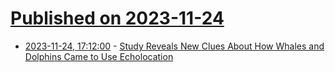 # [Published on 2023-11-24](index.md)

* [2023-11-24, 17:12:00](https://soylentnews.org/article.pl?sid=23/11/22/0943201&from=rss) - [Study Reveals New Clues About How Whales and Dolphins Came to Use Echolocation](https://soylentnews.org/article.pl?sid=23/11/22/0943201&from=rss)
